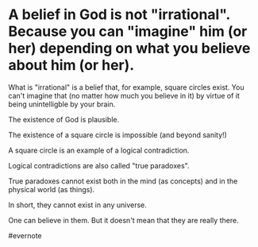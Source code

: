 # A belief in God is not "irrational". Because you can "imagine" him (or her) depending on what you believe about him (or her).

What is "irrational" is a belief that, for example, square circles exist. You can't imagine that (no matter how much you believe in it) by virtue of it being unintelligble by your brain.

The existence of God is plausible.

The existence of a square circle is impossible (and beyond sanity!)

A square circle is an example of a logical contradiction.

Logical contradictions are also called "true paradoxes".

True paradoxes cannot exist both in the mind (as concepts) and in the physical world (as things).

In short, they cannot exist in any universe.

One can believe in them. But it doesn't mean that they are really there.

\#evernote

